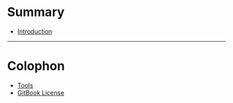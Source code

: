 # Summary

* [Introduction](README.md)

----

# Colophon

* [Tools](Colophon/Tools.md)
* [GitBook License](Colophon/LICENSES.md)
